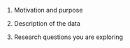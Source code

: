 1. Motivation and purpose




2. Description of the data





3. Research questions you are exploring